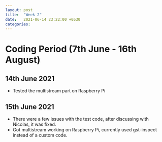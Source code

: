 ```yaml
---
layout: post
title:  "Week 2"
date:   2021-06-14 23:22:00 +0530
categories:
---
```


# Coding Period (7th June - 16th August)

## 14th June 2021
* Tested the multistream part on Raspberry Pi

## 15th June 2021
* There were a few issues with the test code, after discussing with Nicolas, it was fixed.
* Got multistream working on Raspberry Pi, currently used gst-inspect instead of a custom code.
